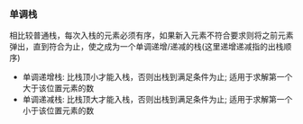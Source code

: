 ### 单调栈

相比较普通栈，每次入栈的元素必须有序，如果新入元素不符合要求则将之前元素弹出，直到符合为止，使之成为一个单调递增/递减的栈(这里递增递减指的出栈顺序)

- 单调递增栈: 比栈顶小才能入栈，否则出栈到满足条件为止; 适用于求解第一个大于该位置元素的数
- 单调递减栈: 比栈顶大才能入栈，否则出栈到满足条件为止; 适用于求解第一个小于该位置元素的数
